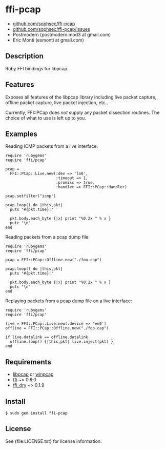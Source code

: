 # ffi-pcap

* [github.com/sophsec/ffi-pcap](http://github.com/sophsec/ffi-pcap/)
* [github.com/sophsec/ffi-pcap/issues](http://github.com/sophsec/ffi-pcap/issues)
* Postmodern (postmodern.mod3 at gmail.com)
* Eric Monti (esmonti at gmail.com)

## Description

Ruby FFI bindings for libpcap.

## Features

Exposes all features of the libpcap library including live packet capture, 
offline packet capture, live packet injection, etc..

Currently, FFI::PCap does _not_ supply any packet dissection routines. 
The choice of what to use is left up to you.

## Examples

Reading ICMP packets from a live interface.

    require 'rubygems'
    require 'ffi/pcap'

    pcap =
      FFI::PCap::Live.new(:dev => 'lo0',
                          :timeout => 1,
                          :promisc => true,
                          :handler => FFI::PCap::Handler)

    pcap.setfilter("icmp")

    pcap.loop() do |this,pkt|
      puts "#{pkt.time}:"

      pkt.body.each_byte {|x| print "%0.2x " % x }
      putc "\n"
    end

Reading packets from a pcap dump file:

    require 'rubygems'
    require 'ffi/pcap'

    pcap = FFI::PCap::Offline.new("./foo.cap")

    pcap.loop() do |this,pkt|
      puts "#{pkt.time}:"

      pkt.body.each_byte {|x| print "%0.2x " % x }
      putc "\n"
    end

Replaying packets from a pcap dump file on a live interface:

    require 'rubygems'
    require 'ffi/pcap'

    live = FFI::PCap::Live.new(:device => 'en0')
    offline = FFI::PCap::Offline.new("./foo.cap")

    if live.datalink == offline.datalink
      offline.loop() {|this,pkt| live.inject(pkt) }
    end

## Requirements

* [libpcap](http://www.tcpdump.org/) or [winpcap](http://winpcap.org/)
* [ffi](http://github.com/ffi/ffi) ~> 0.6.0
* [ffi_dry](http://github.com/emonti/ffi_dry) ~> 0.1.9

## Install

    $ sudo gem install ffi-pcap

## License

See {file:LICENSE.txt} for license information.

